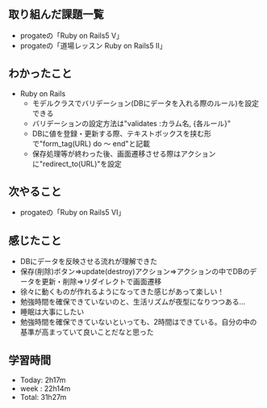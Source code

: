 ## 取り組んだ課題一覧
- progateの「Ruby on Rails5 V」
- progateの「道場レッスン Ruby on Rails5 II」
## わかったこと
- Ruby on Rails
  - モデルクラスでバリデーション(DBにデータを入れる際のルール)を設定できる
  - バリデーションの設定方法は"validates :カラム名, {各ルール}"
  - DBに値を登録・更新する際、テキストボックスを挟む形で"form_tag(URL) do ～ end"と記載
  - 保存処理等が終わった後、画面遷移させる際はアクションに"redirect_to(URL)"を設定
## 次やること
- progateの「Ruby on Rails5 VI」
## 感じたこと
- DBにデータを反映させる流れが理解できた
- 保存(削除)ボタン⇒update(destroy)アクション⇒アクションの中でDBのデータを更新・削除⇒リダイレクトで画面遷移
- 徐々に動くものが作れるようになってきた感じがあって楽しい！
- 勉強時間を確保できていないのと、生活リズムが夜型になりつつある…
- 睡眠は大事にしたい
- 勉強時間を確保できていないといっても、2時間はできている。自分の中の基準が高まっていて良いことだなと思った
## 学習時間
- Today: 2h17m
- week : 22h14m
- Total: 31h27m
